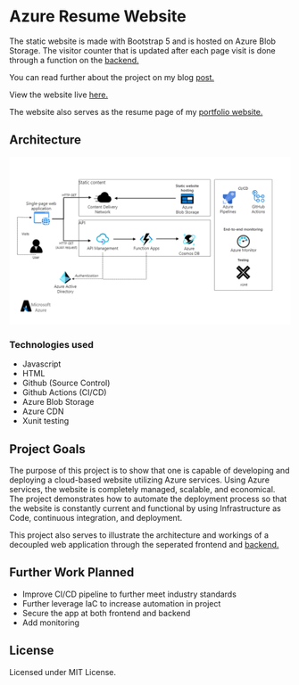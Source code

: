 # Azure Resume Website

The static website is made with Bootstrap 5 and is hosted on Azure Blob Storage. The visitor counter that is updated after each page visit is done through a function on the [backend.](https://github.com/Kinda-Nefarious/azure-resume-backend)

You can read further about the project on my blog [post.]()

View the website live [here.](https://resume.rufaronyakudya.com/)

The website also serves as the resume page of my [portfolio website.](https://www.rufaronyakudya.com/)

## Architecture

![Alt text](assets/images/serverless.png)

### Technologies used

- Javascript
- HTML
- Github (Source Control)
- Github Actions (CI/CD)
- Azure Blob Storage
- Azure CDN
- Xunit testing

## Project Goals

The purpose of this project is to show that one is capable of developing and deploying a cloud-based website utilizing Azure services. Using Azure services, the website is completely managed, scalable, and economical. The project demonstrates how to automate the deployment process so that the website is constantly current and functional by using Infrastructure as Code, continuous integration, and deployment.

This project also serves to illustrate the architecture and workings  of a decoupled web application through the seperated frontend and [backend.](https://github.com/Kinda-Nefarious/)

## Further Work Planned

- Improve CI/CD pipeline to further meet industry standards
- Further leverage IaC to increase automation in project
- Secure the app at both frontend and backend
- Add monitoring

## License
Licensed under MIT License.